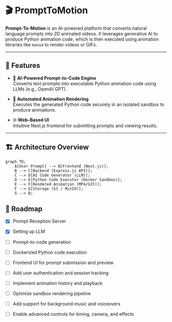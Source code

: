 # 🎬 PromptToMotion

**Prompt-To-Motion** is an AI-powered platform that converts natural language prompts into 2D animated videos. It leverages generative AI to produce Python animation code, which is then executed using animation libraries like `manim` to render videos or GIFs.

---

## 🚀 Features

- 🧠 **AI-Powered Prompt-to-Code Engine**  
  Converts text prompts into executable Python animation code using LLMs (e.g., OpenAI GPT).

- 🎥 **Automated Animation Rendering**  
  Executes the generated Python code securely in an isolated sandbox to produce animations.

- 🌐 **Web-Based UI**  
  Intuitive Next.js frontend for submitting prompts and viewing results.

---

## 🏗️ Architecture Overview

```mermaid
graph TD;
    A[User Prompt] --> B[Frontend (Next.js)];
    B --> C[Backend (Express.js API)];
    C --> D[AI Code Generator (LLM)];
    D --> E[Python Code Executor (Docker Sandbox)];
    E --> F[Rendered Animation (MP4/GIF)];
    F --> G[Storage (S3 / MinIO)];
    G --> B;
```


## 📌 Roadmap

- [x] Prompt Reception Server
- [x] Setting up LLM
- [ ] Prompt-to-code generation 
- [ ] Dockerized Python code execution
- [ ] Frontend UI for prompt submission and preview
- [ ] Add user authentication and session tracking
- [ ] Implement animation history and playback
- [ ] Optimize sandbox rendering pipeline
- [ ] Add support for background music and voiceovers
- [ ] Enable advanced controls for timing, camera, and effects

